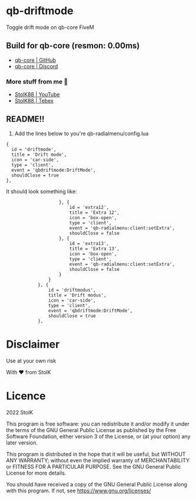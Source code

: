 # qb-driftmode
Toggle drift mode on qb-core FiveM

## Build for qb-core (resmon: 0.00ms)
- <a href="https://github.com/qbcore-framework">qb-core | GitHub</a>
- <a href="https://discord.gg/qbcore">qb-core | Discord</a>

### More stuff from me 💜
- <a href="https://www.youtube.com/user/mtacstolk/videos">StolK88 | YouTube</a>
- <a href="https://stolk.tebex.io/category/qb-scripts-by-stolk">StolK88 | Tebex</a>

## README!!
1. Add the lines below to you're qb-radialmenu/config.lua
```
{
  id = 'driftmode',
  title = 'Drift mode',
  icon = 'car-side',
  type = 'client',
  event = 'qbdriftmode:DriftMode',
  shouldClose = true
},
```

It should look something like:
```
                    }, {
                        id = 'extra12',
                        title = 'Extra 12',
                        icon = 'box-open',
                        type = 'client',
                        event = 'qb-radialmenu:client:setExtra',
                        shouldClose = false
                    }, {
                        id = 'extra13',
                        title = 'Extra 13',
                        icon = 'box-open',
                        type = 'client',
                        event = 'qb-radialmenu:client:setExtra',
                        shouldClose = false
                    }
                }
            }, {
                id = 'driftmodus',
                title = 'Drift modus',
                icon = 'car-side',
                type = 'client',
                event = 'qbdriftmode:DriftMode',
                shouldClose = true
            },
```

# Disclaimer
Use at your own risk

With ❤ from StolK


# Licence
2022 StolK

This program is free software: you can redistribute it and/or modify
it under the terms of the GNU General Public License as published by
the Free Software Foundation, either version 3 of the License, or
(at your option) any later version.

This program is distributed in the hope that it will be useful,
but WITHOUT ANY WARRANTY; without even the implied warranty of
MERCHANTABILITY or FITNESS FOR A PARTICULAR PURPOSE.  See the
GNU General Public License for more details.

You should have received a copy of the GNU General Public License
along with this program.  If not, see <https://www.gnu.org/licenses/>
